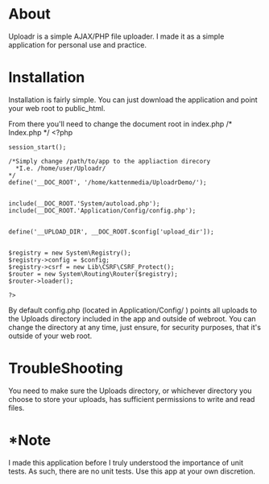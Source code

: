 About
=====================================
Uploadr is a simple AJAX/PHP file uploader.  I made it as a simple application for personal use and practice.

Installation
=====================================
Installation is fairly simple.  You can just download the application and point your web root to public_html.  

From there you'll need to change the document root in index.php
    /* Index.php */
    <?php

    session_start();

    /*Simply change /path/to/app to the appliaction direcory
      *I.e. /home/user/Uploadr/
    */
    define('__DOC_ROOT', '/home/kattenmedia/UploadrDemo/');


    include(__DOC_ROOT.'System/autoload.php');
    include(__DOC_ROOT.'Application/Config/config.php');


    define('__UPLOAD_DIR', __DOC_ROOT.$config['upload_dir']);


    $registry = new System\Registry();
    $registry->config = $config;
    $registry->csrf = new Lib\CSRF\CSRF_Protect();
    $router = new System\Routing\Router($registry);
    $router->loader();

    ?>

By default config.php (located in Application/Config/ ) points all uploads to the Uploads directory included in the app and
outside of webroot.  You can change the directory at any time, just ensure, for security
purposes, that it's outside of your web root.

TroubleShooting
========================================
You need to make sure the Uploads directory, or whichever directory you choose to store your uploads, has sufficient
permissions to write and read files.

*Note
==============================================
I made this application before I truly understood the importance of unit tests.
As such, there are no unit tests. Use this app at your own discretion.  
